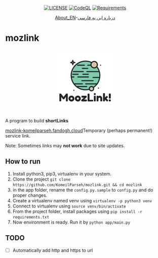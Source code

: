 <div align=center>

[![LICENSE](https://img.shields.io/badge/LICENSE-GPL--3.0-green)](https://github.com/komeilparseh/mozlink/blob/main/LICENSE) 
[![CodeQL](https://github.com/komeilparseh/mozlink/workflows/CodeQL/badge.svg)](https://github.com/komeilparseh/mozlink/actions?query=workflow%3ACodeQL)
[![Requirements](https://img.shields.io/badge/Requirements-See%20Here-orange)](https://github.com/komeilparseh/mozlink/blob/main/requirements.txt)

[About_EN](https://komeilparseh.github.io/blog/mozlink/)-[درباره این به فارسی](https://vrgl.ir/yEtRu)

</div>

# mozlink

<div align=center>

![logo](https://github.com/KomeilParseh/mozlink/raw/main/app/static/logo.png)

</div>

A program to build **shortLinks**

[mozlink-komeilparseh.fandogh.cloud](https://mozlink-komeilparseh.fandogh.cloud/)Temporary (perhaps permanent!) service link.

Note: Sometimes links may **not work** due to site updates.

## How to run

1. Install python3, pip3, virtualenv in your system.
2. Clone the project `git clone https://github.com/KomeilParseh/mozlink.git && cd mozlink`
3. in the app folder, rename the `config.py.sample` to `config.py` and do proper changes.
4. Create a virtualenv named venv using `virtualenv -p python3 venv`
5. Connect to virtualenv using `source venv/bin/activate`
6. From the project folder, install packages using `pip install -r requirements.txt`
7. Now environment is ready. Run it by `python app/main.py`

## TODO

- [ ] Automatically add http and https to url
